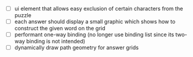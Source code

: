 - [ ] ui element that allows easy exclusion of certain characters from the puzzle
- [ ] each answer should display a small graphic which shows how to construct the given word on the grid
- [ ] performant one-way binding (no longer use binding list since its two-way binding is not intended)
- [ ] dynamically draw path geometry for answer grids